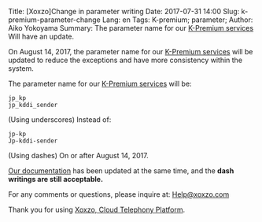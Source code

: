 Title: [Xoxzo]Change in parameter writing
Date: 2017-07-31 14:00
Slug: k-premium-parameter-change
Lang: en
Tags: K-premium; parameter;
Author: Aiko Yokoyama
Summary: The parameter name for our [K-Premium services](https://help.xoxzo.com/en/xoxzo-cloud-telephony-platform/articles/the-k-premium-service/) Will have an update.

On August 14, 2017, the parameter name for our [K-Premium services](https://help.xoxzo.com/en/xoxzo-cloud-telephony-platform/articles/the-k-premium-service/) will be updated to reduce the exceptions and have more consistency within the system.

The parameter name for our [K-Premium services](https://help.xoxzo.com/en/xoxzo-cloud-telephony-platform/articles/the-k-premium-service/) will be:
```
jp_kp
jp_kddi_sender
```
(Using underscores)
Instead of:
```
jp-kp
Jp-kddi-sender
```
(Using dashes)
On or after August 14, 2017.

[Our documentation](http://docs.xoxzo.com/en/sms.html#jp-specific-optional-parameters) has been updated at the same time, and the __dash writings are still acceptable.__

For any comments or questions, please inquire at:
Help@xoxzo.com

Thank you for using [Xoxzo, Cloud Telephony Platform](https://www.xoxzo.com/en/).
